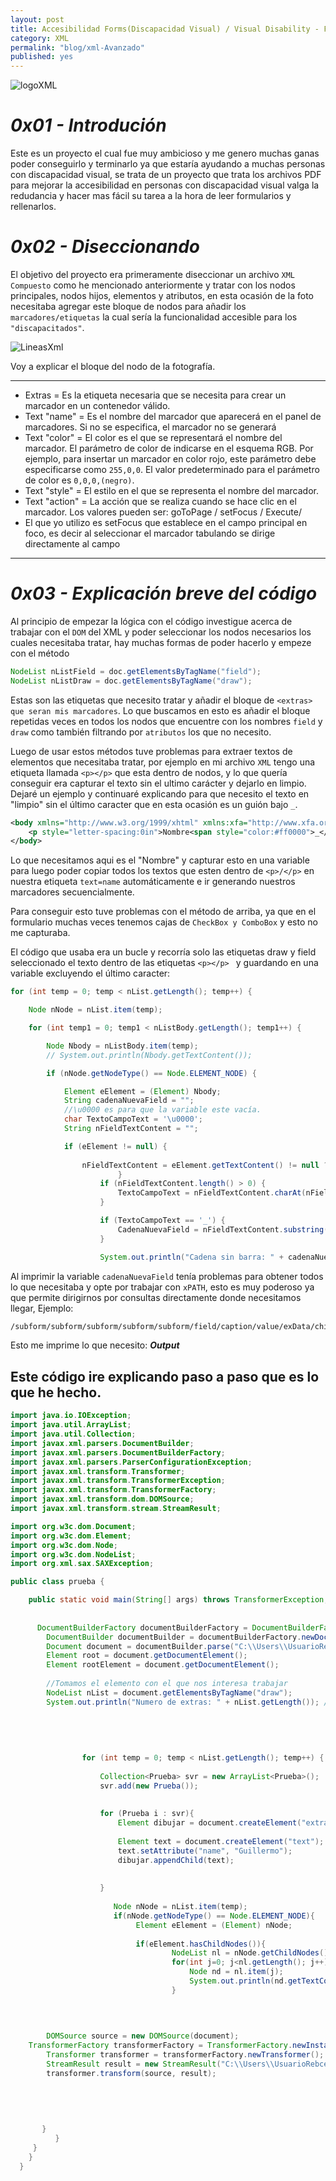 ```yaml
---
layout: post
title: Accesibilidad Forms(Discapacidad Visual) / Visual Disability - Forms Accesibility
category: XML
permalink: "blog/xml-Avanzado"
published: yes
---
```


<img class="differentSize40" src="https://lisia2.files.wordpress.com/2015/02/xml_logo.gif" alt="logoXML" style="margin:auto; display:block;">

# _0x01 - Introdución_

Este es un proyecto el cual fue muy ambicioso y me genero muchas ganas poder conseguirlo y terminarlo ya que estaría ayudando a muchas personas con discapacidad visual, se trata de un proyecto que trata los archivos PDF para mejorar la accesibilidad en personas con discapacidad visual valga la redudancia y hacer mas fácil su tarea a la hora de leer formularios y rellenarlos.


# _0x02 - Diseccionando_

El objetivo del proyecto era primeramente diseccionar un archivo `XML Compuesto` como he mencionado anteriormente y tratar con los nodos principales, nodos hijos, elementos y atributos, en esta ocasión de la foto necesitaba agregar este bloque de nodos para añadir los `marcadores/etiquetas` la cual sería la funcionalidad accesible para los `"discapacitados"`.

<img class="differenteSize65" src="/assets/img/extras.png" alt="LineasXml" style="margin:auto; display:block;">

Voy a explicar el bloque del nodo de la fotografía.

---
* Extras = Es la etiqueta necesaria que se necesita para crear un marcador en un contenedor válido.
* Text "name" =  Es el nombre del marcador que aparecerá en el panel de marcadores. Si no se especifica, el marcador no se generará
* Text "color" = El color es el que se representará el nombre del marcador. El parámetro de color de indicarse en el esquema RGB. Por ejemplo, para insertar un marcador en color rojo, este parámetro debe especificarse como `255,0,0`. El valor predeterminado para el parámetro de color es `0,0,0,(negro)`.
* Text "style" = El estilo en el que se representa el nombre del marcador.
* Text "action" = La acción que se realiza cuando se hace clic en el marcador. Los valores pueden ser:
goToPage / setFocus / Execute/
* El que yo utilizo es setFocus que establece en el campo principal en foco, es decir al seleccionar el marcador tabulando se dirige directamente al campo
---

# _0x03 - Explicación breve del código_

Al principio de empezar la lógica con el código investigue acerca de trabajar con el `DOM` del XML y poder seleccionar los nodos necesarios los cuales necesitaba tratar, hay muchas formas de poder hacerlo y empeze con el método 

```java
NodeList nListField = doc.getElementsByTagName("field");
NodeList nListDraw = doc.getElementsByTagName("draw");
```
Estas son las etiquetas que necesito tratar y añadir el bloque de `<extras> que seran mis marcadores`. Lo que buscamos en esto es añadir el bloque repetidas veces en todos los nodos que encuentre con los nombres `field`  y `draw` como también filtrando por `atributos` los que no necesito. 

Luego de usar estos métodos tuve problemas para extraer textos de elementos que necesitaba tratar, por ejemplo en mi archivo `XML` tengo una etiqueta llamada `<p></p>` que esta dentro de nodos, y lo que quería conseguir era capturar el texto sin el ultimo carácter y dejarlo en limpio. Dejaré un ejemplo y continuaré explicando para que necesito el texto en "limpio" sin el último caracter que en esta ocasión es un guión bajo `_`.

```xml
<body xmlns="http://www.w3.org/1999/xhtml" xmlns:xfa="http://www.xfa.org/schema/xfa-data/1.0/">
    <p style="letter-spacing:0in">Nombre<span style="color:#ff0000">_</span></p>
</body>
```
Lo que necesitamos aqui es el "Nombre" y capturar esto en una variable para luego poder copiar todos los textos que esten dentro de `<p>/</p>` en nuestra etiqueta `text=name` automáticamente e ir generando nuestros marcadores secuencialmente.

Para conseguir esto tuve problemas con el método de arriba, ya que en el formulario muchas veces tenemos cajas de `CheckBox y ComboBox` y esto no me capturaba.

El código que usaba era un bucle y recorría solo las etiquetas draw y field seleccionado el texto dentro de las etiquetas `<p></p>
` y guardando en una variable excluyendo el último caracter:

```java
for (int temp = 0; temp < nList.getLength(); temp++) {

	Node nNode = nList.item(temp);

	for (int temp1 = 0; temp1 < nListBody.getLength(); temp1++) {

		Node Nbody = nListBody.item(temp);
		// System.out.println(Nbody.getTextContent());

		if (nNode.getNodeType() == Node.ELEMENT_NODE) {

			Element eElement = (Element) Nbody;
			String cadenaNuevaField = "";
			//\u0000 es para que la variable este vacía.
			char TextoCampoText = '\u0000';
			String nFieldTextContent = "";

			if (eElement != null) {
			
				nFieldTextContent = eElement.getTextContent() != null ? eElement.getTextContent().trim(): "";
						}
					if (nFieldTextContent.length() > 0) {
						TextoCampoText = nFieldTextContent.charAt(nFieldTextContent.length() - 1);
					}

					if (TextoCampoText == '_') {
						CadenaNuevaField = nFieldTextContent.substring(0, nFieldTextContent.length() - 1);
					}

					System.out.println("Cadena sin barra: " + cadenaNuevaField);
```

Al imprimir la variable `cadenaNuevaField` tenía problemas para obtener todos lo que necesitaba y opte por trabajar con `xPATH`, esto es muy poderoso ya que permite dirigirnos por consultas directamente donde necesitamos llegar, Ejemplo:

```xml
/subform/subform/subform/subform/subform/field/caption/value/exData/child::*[local-name() = 'body' and namespace-uri() = 'http://www.w3.org/1999/xhtml']/child::*[local-name() = 'p' and namespace-uri() = 'http://www.w3.org/1999/xhtml']/text()"
```
Esto me imprime lo que necesito:
 _**Output**_



## Este código ire explicando paso a paso que es lo que he hecho.

```java
import java.io.IOException;
import java.util.ArrayList;
import java.util.Collection;
import javax.xml.parsers.DocumentBuilder;
import javax.xml.parsers.DocumentBuilderFactory;
import javax.xml.parsers.ParserConfigurationException;
import javax.xml.transform.Transformer;
import javax.xml.transform.TransformerException;
import javax.xml.transform.TransformerFactory;
import javax.xml.transform.dom.DOMSource;
import javax.xml.transform.stream.StreamResult;

import org.w3c.dom.Document;
import org.w3c.dom.Element;
import org.w3c.dom.Node;
import org.w3c.dom.NodeList;
import org.xml.sax.SAXException;

public class prueba {

	public static void main(String[] args) throws TransformerException, ParserConfigurationException, SAXException, IOException {
		
		
	  DocumentBuilderFactory documentBuilderFactory = DocumentBuilderFactory.newInstance();
		DocumentBuilder documentBuilder = documentBuilderFactory.newDocumentBuilder();
		Document document = documentBuilder.parse("C:\\Users\\UsuarioRebcesp\\Desktop\\prueba.xml");
		Element root = document.getDocumentElement();
		Element rootElement = document.getDocumentElement();
			    
		//Tomamos el elemento con el que nos interesa trabajar
		NodeList nList = document.getElementsByTagName("draw");
		System.out.println("Numero de extras: " + nList.getLength()); //longitud de las etiquetas = 3
			    
			
			    
			    
			    
			    for (int temp = 0; temp < nList.getLength(); temp++) {
			    	
			        Collection<Prueba> svr = new ArrayList<Prueba>();
				    svr.add(new Prueba());
			    	
			    	
			    	for (Prueba i : svr){
			    		Element dibujar = document.createElement("extras");
			    		
			    		Element text = document.createElement("text");
			    		text.setAttribute("name", "Guillermo");
			    		dibujar.appendChild(text);
			    		
			    	    
			    	}
			    	
			    	   Node nNode = nList.item(temp);
			    	   if(nNode.getNodeType() == Node.ELEMENT_NODE){
			            	Element eElement = (Element) nNode;
			            	
			            	if(eElement.hasChildNodes()){
			            			NodeList nl = nNode.getChildNodes();
			            			for(int j=0; j<nl.getLength(); j++){
			            				Node nd = nl.item(j);
			            				System.out.println(nd.getTextContent());
			            			}
			            			
			            	
			            	

		DOMSource source = new DOMSource(document);
    TransformerFactory transformerFactory = TransformerFactory.newInstance();
		Transformer transformer = transformerFactory.newTransformer();
		StreamResult result = new StreamResult("C:\\Users\\UsuarioRebcesp\\Desktop\\prueba.xml");
		transformer.transform(source, result);
			    	
			    	
						    
					    	  
			    	
       }
		  }
     }
    }
  }
```



